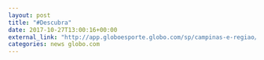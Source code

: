 ```yaml
---
layout: post
title: "#Descubra"
date: 2017-10-27T13:00:16+00:00
external_link: "http://app.globoesporte.globo.com/sp/campinas-e-regiao/futebol/times/ponte-preta/teste-de-memoria-15-jogadores-que-passaram-por-corinthians-e-ponte/"
categories: news globo.com
---
```

